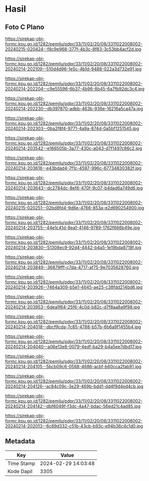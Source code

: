 # Hasil

## Foto C Plano

https://sirekap-obj-formc.kpu.go.id/1282/pemilu/pdpr/33/11/02/20/08/3311022008002-20240215-020424--f8c9e968-377f-4b3c-8f83-3c53bb4acf2d.jpg

https://sirekap-obj-formc.kpu.go.id/1282/pemilu/pdpr/33/11/02/20/08/3311022008002-20240214-202109--510d4d96-1e5c-4b1d-9488-022a3d732e91.jpg

https://sirekap-obj-formc.kpu.go.id/1282/pemilu/pdpr/33/11/02/20/08/3311022008002-20240214-202204--c9e55596-6b37-4b96-8b45-6a7fb92dc3c4.jpg

https://sirekap-obj-formc.kpu.go.id/1282/pemilu/pdpr/33/11/02/20/08/3311022008002-20240214-202230--db397870-adbb-463b-936e-16216a5ca47a.jpg

https://sirekap-obj-formc.kpu.go.id/1282/pemilu/pdpr/33/11/02/20/08/3311022008002-20240214-202303--0ba2f8f4-9771-4a9a-874d-0a5bf1251545.jpg

https://sirekap-obj-formc.kpu.go.id/1282/pemilu/pdpr/33/11/02/20/08/3311022008002-20240214-203542--e166505b-3a77-430c-a043-d7f1497c86c2.jpg

https://sirekap-obj-formc.kpu.go.id/1282/pemilu/pdpr/33/11/02/20/08/3311022008002-20240214-203616--e43bdad4-7f1c-4597-996c-67734830382f.jpg

https://sirekap-obj-formc.kpu.go.id/1282/pemilu/pdpr/33/11/02/20/08/3311022008002-20240214-203643--dc2784dc-8ef6-470f-9c07-b4dad6a749d6.jpg

https://sirekap-obj-formc.kpu.go.id/1282/pemilu/pdpr/33/11/02/20/08/3311022008002-20240215-020251--02bd8fd4-9d6e-4766-853a-e2d690254900.jpg

https://sirekap-obj-formc.kpu.go.id/1282/pemilu/pdpr/33/11/02/20/08/3311022008002-20240214-203755--44e1c41d-8ea1-4146-9789-1762f666b49e.jpg

https://sirekap-obj-formc.kpu.go.id/1282/pemilu/pdpr/33/11/02/20/08/3311022008002-20240214-203830--51308ec9-92d4-4442-b4a5-1e19bda8718f.jpg

https://sirekap-obj-formc.kpu.go.id/1282/pemilu/pdpr/33/11/02/20/08/3311022008002-20240214-203849--36879fff-c7da-4717-af75-9e7035628760.jpg

https://sirekap-obj-formc.kpu.go.id/1282/pemilu/pdpr/33/11/02/20/08/3311022008002-20240214-203926--7464a309-b5e1-4645-ae25-c38fdd214bd6.jpg

https://sirekap-obj-formc.kpu.go.id/1282/pemilu/pdpr/33/11/02/20/08/3311022008002-20240214-203953--6dea1f64-25f6-4c0d-b82c-d7f8aa8a9f98.jpg

https://sirekap-obj-formc.kpu.go.id/1282/pemilu/pdpr/33/11/02/20/08/3311022008002-20240214-204018--dbcf9cda-7c85-4788-b57b-6b6a9f1455b4.jpg

https://sirekap-obj-formc.kpu.go.id/1282/pemilu/pdpr/33/11/02/20/08/3311022008002-20240214-204040--a06e13e8-0079-4edf-ba29-b4a5ee7dbd17.jpg

https://sirekap-obj-formc.kpu.go.id/1282/pemilu/pdpr/33/11/02/20/08/3311022008002-20240214-204105--5bcb09c6-0568-4686-acbf-b60cca2fab91.jpg

https://sirekap-obj-formc.kpu.go.id/1282/pemilu/pdpr/33/11/02/20/08/3311022008002-20240214-204126--ac84c09c-3e29-469b-bdd1-dd4f9d4ed4cb.jpg

https://sirekap-obj-formc.kpu.go.id/1282/pemilu/pdpr/33/11/02/20/08/3311022008002-20240214-204142--dbf6049f-f3dc-4a47-bdac-56ed21c4ad85.jpg

https://sirekap-obj-formc.kpu.go.id/1282/pemilu/pdpr/33/11/02/20/08/3311022008002-20240214-202013--6c89d332-c51b-43cb-b93c-e94b36c4c1d0.jpg


## Metadata

| Key        | Value               |
| ---------- | ------------------- |
| Time Stamp | 2024-02-29 14:03:48 |
| Kode Dapil | 3305                |



